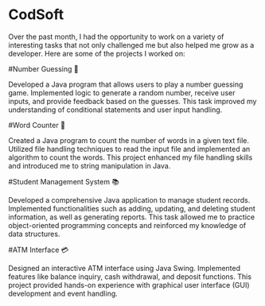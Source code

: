 # CodSoft

Over the past month, I had the opportunity to work on a variety of interesting tasks that not only challenged me but also helped me grow as a developer. Here are some of the projects I worked on:

#Number Guessing 🎲

Developed a Java program that allows users to play a number guessing game.
Implemented logic to generate a random number, receive user inputs, and provide feedback based on the guesses.
This task improved my understanding of conditional statements and user input handling.


#Word Counter 📝

Created a Java program to count the number of words in a given text file.
Utilized file handling techniques to read the input file and implemented an algorithm to count the words.
This project enhanced my file handling skills and introduced me to string manipulation in Java.


#Student Management System 📚

Developed a comprehensive Java application to manage student records.
Implemented functionalities such as adding, updating, and deleting student information, as well as generating reports.
This task allowed me to practice object-oriented programming concepts and reinforced my knowledge of data structures.


#ATM Interface 💳

Designed an interactive ATM interface using Java Swing.
Implemented features like balance inquiry, cash withdrawal, and deposit functions.
This project provided hands-on experience with graphical user interface (GUI) development and event handling.
